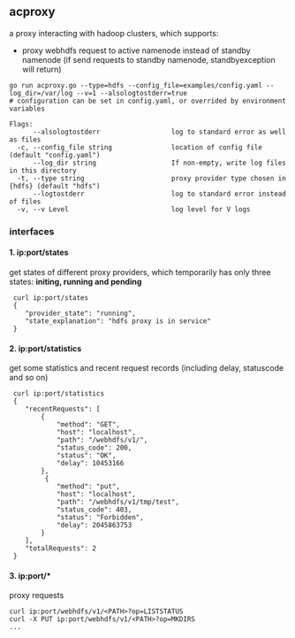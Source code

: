 ## acproxy
a proxy interacting with hadoop clusters, which supports:

* proxy webhdfs request to active namenode instead of standby namenode (if send requests to standby namenode, standbyexception will return)

```
go run acproxy.go --type=hdfs --config_file=examples/config.yaml --log_dir=/var/log --v=1 --alsologtostderr=true
# configuration can be set in config.yaml, or overrided by environment variables

Flags:
      --alsologtostderr                  log to standard error as well as files
  -c, --config_file string               location of config file (default "config.yaml")
      --log_dir string                   If non-empty, write log files in this directory
  -t, --type string                      proxy provider type chosen in {hdfs} (default "hdfs")
      --logtostderr                      log to standard error instead of files
  -v, --v Level                          log level for V logs
```

### interfaces

#### 1. ip:port/states
get states of different proxy providers, which temporarily has only three states: **initing, running and pending**
```
 curl ip:port/states
 {
    "provider_state": "running",
    "state_explanation": "hdfs proxy is in service"
 }
```

#### 2. ip:port/statistics
get some statistics and recent request records (including delay, statuscode and so on)
```
 curl ip:port/statistics
 {
    "recentRequests": [
        {
            "method": "GET",
            "host": "localhost",
            "path": "/webhdfs/v1/",
            "status_code": 200,
            "status": "OK",
            "delay": 10453166
        },
		 {
            "method": "put",
            "host": "localhost",
            "path": "/webhdfs/v1/tmp/test",
            "status_code": 403,
            "status": "Forbidden",
            "delay": 2045863753
        }
    ],
    "totalRequests": 2
 }
```

#### 3. ip:port/*
proxy requests
```
curl ip:port/webhdfs/v1/<PATH>?op=LISTSTATUS
curl -X PUT ip:port/webhdfs/v1/<PATH>?op=MKDIRS
...
```
